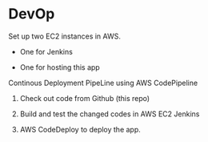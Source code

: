 # DevOp

Set up two EC2 instances in AWS.

  - One for Jenkins
  
  - One for hosting this app
  
  
Continous Deployment PipeLine using AWS CodePipeline

1. Check out code from Github (this repo)

2. Build and test the changed codes in AWS EC2 Jenkins

3. AWS CodeDeploy to deploy the app.
